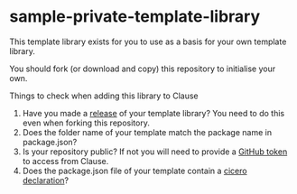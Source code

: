 # sample-private-template-library

This template library exists for you to use as a basis for your own template library.

You should fork (or download and copy) this repository to initialise your own.

Things to check when adding this library to Clause
1. Have you made a [release](https://github.com/clauseHQ/sample-private-template-library/releases) of your template library? You need to do this even when forking this repository. 
2. Does the folder name of your template match the package name in package.json?
3. Is your repository public? If not you will need to provide a [GitHub token](https://github.com/settings/tokens) to access from Clause.
4. Does the package.json file of your template contain a [cicero declaration](https://github.com/clauseHQ/sample-private-template-library/blob/master/my-contract/package.json#L8)?

